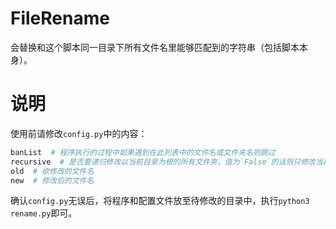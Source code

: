 # FileRename

会替换和这个脚本同一目录下所有文件名里能够匹配到的字符串（包括脚本本身）。

# 说明

使用前请修改`config.py`中的内容：

```python
banList  # 程序执行的过程中如果遇到在此列表中的文件名或文件夹名则跳过
recursive  # 是否要递归修改以当前目录为根的所有文件夹，值为`False`的话则只修改当前目录下的文件
old  # 欲修改的文件名
new  # 修改后的文件名
```

确认`config.py`无误后，将程序和配置文件放至待修改的目录中，执行`python3 rename.py`即可。

